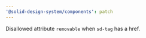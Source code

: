 ```yaml
---
'@solid-design-system/components': patch
---
```


Disallowed attribute `removable` when `sd-tag` has a href.
